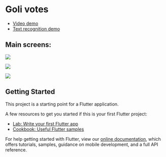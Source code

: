 # Goli votes

- [Video demo](https://www.youtube.com/watch?v=5deo4YHIjN4)
- [Text recognition demo](https://www.youtube.com/watch?v=Z6_2aLphtgk)

## Main screens:
![](./1.png)

![](./2.png)

![](./3.png)

## Getting Started

This project is a starting point for a Flutter application.

A few resources to get you started if this is your first Flutter project:

- [Lab: Write your first Flutter app](https://flutter.dev/docs/get-started/codelab)
- [Cookbook: Useful Flutter samples](https://flutter.dev/docs/cookbook)

For help getting started with Flutter, view our
[online documentation](https://flutter.dev/docs), which offers tutorials,
samples, guidance on mobile development, and a full API reference.
